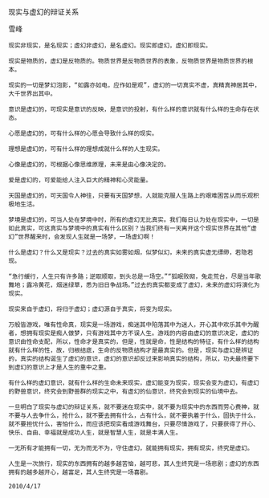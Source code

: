 现实与虚幻的辩证关系

雪峰


    现实非现实，是名现实；虚幻非虚幻，是名虚幻。现实即虚幻，虚幻即现实。

    现实是物质的，虚幻是反物质的。物质世界是反物质世界的表象，反物质世界是物质世界的根本。

    现实的一切是梦幻泡影，“如露亦如电，应作如是观”，虚幻的一切真实不虚，真精真神居其中，大千世界出其中。

    意识是虚幻的，可现实是意识的反映，是意识的投射，有什么样的意识就有什么样的生命存在状态。

    心愿是虚幻的，可有什么样的心愿会导致什么样的现实。

    理想是虚幻的，可有什么样的理想成就什么样的人生现实。

    心像是虚幻的，可根据心像思维原理，未来是由心像决定的。

    爱是虚幻的，可爱能给人注入巨大的精神和心灵能量。

    天国是虚幻的，可天国令人神往，只要有天国梦想，人就能克服人生路上的艰难困苦从而乐观积极地生活。

    梦境是虚幻的，可当人处在梦境中时，所有的虚幻无比真实。我们每日认为处在现实中，一切是如此真实，可这真实与梦境中的真实有什么区别？当我们终有一天离开这个现实世界在其他“虚幻”世界醒来时，会发现人生就是一场梦，一场虚幻啊！

    什么是虚幻？什么又是现实？过去的真实如雾如烟，似梦似幻，未来的真实虚无缥缈，若隐若现。

    “急行缓行，人生只有许多路；逆取顺取，到头总是一场空。”“狐眠败砌，兔走荒台，尽是当年歌舞地；露冷黄花，烟迷绿草，悉为旧日争战场。”过去的真实都变成了虚幻，未来的虚幻将演化为现实。

    现实来自于虚幻，将归于虚幻；虚幻源自于真实，将变为现实。

    万般皆游戏，唯有性命真，现实是一场游戏，痴迷其中陷落其中为迷人，开心其中欢乐其中为醒者，想拥有现实是痴人做梦，只有游戏其中方不误人生。游戏的内容由虚幻的意识决定，虚幻的意识由性命支配，所以，性命才是真实的，但是，性就是命，性是结构的特征，有什么样的结构就有什么样的性，故，归根结底，生命的反物质结构才是最真实的。但是，现实与虚幻是辨证的，真实的结构诞生了虚幻的意识，虚幻的意识却反过来影响真实的结构，所以，功夫最终要下到虚幻的意识上才是人生的重中之重。

    有什么样的虚幻意识，就有什么样的生命未来现实，虚幻能变为现实，现实会变为虚幻，有虚幻的野兽意识，终究会到野兽群的现实之中，有虚幻的仙意识，终究会到现实的仙境中去。

    一旦明白了现实与虚幻的辩证关系，就不要迷在现实中，就不要为现实中的东西而劳心费神，就不要与人去争什么，抢什么，就不要去拥有什么，占有什么，就不要执着于什么，固执于什么，就不要担忧什么，害怕什么，而应该把现实看成游戏舞台，只要尽情游戏了，只要获得了开心、快乐、自由、幸福就是成功人生，就是智慧人生，就是丰满人生。

    一无所有才能拥有一切，无为而无不为，守住虚幻，就能拥有现实，拥有现实，终究是虚幻。

    人生是一次旅行，现实的东西拥有的越多越苦恼，越可悲，其人生终究是一场悲剧；虚幻的东西拥有的越多越开心，越富足，其人生终究是一场喜剧。

    2010/4/17



